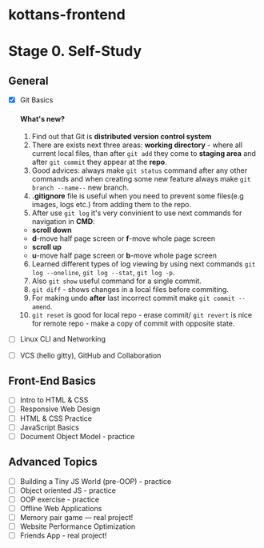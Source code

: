 # kottans-frontend
# Stage 0. Self-Study
## General
- [X] Git Basics
  #### What's new?
  1. Find out that Git is **distributed version control system**
  2. There are exists next three areas: **working directory** - where all current local files, than after `git add` they come to **staging area** and after `git commit` they appear at the **repo**.
  3. Good advices: always make `git status` command after any other commands and when creating some new feature always make `git branch --name--` new branch.
  4. **.gitignore** file is useful when you need to prevent some files(e.g images, logs etc.) from adding them to the repo.
  5. After use `git log` it's very convinient to use next commands for navigation in **CMD**:
    - **scroll down**
    - **d**-move half page screen or **f**-move whole page screen
    - **scroll up**
    - **u**-move half page screen or **b**-move whole page screen
  6. Learned different types of log viewing by using next commands `git log --oneline`, `git log --stat`, `git log -p`.
  7. Also `git show` useful command for a single commit.
  8. `git diff` - shows changes in a local files before commiting.
  9. For making undo **after** last incorrect commit make `git commit --amend`.
  10. `git reset` is good for local repo - erase commit/ `git revert` is nice for remote repo - make a copy of commit with opposite state.
  
- [ ] Linux CLI and Networking
- [ ] VCS (hello gitty), GitHub and Collaboration
## Front-End Basics
- [ ] Intro to HTML & CSS
- [ ] Responsive Web Design
- [ ] HTML & CSS Practice
- [ ] JavaScript Basics
- [ ] Document Object Model - practice
## Advanced Topics
- [ ] Building a Tiny JS World (pre-OOP) - practice
- [ ] Object oriented JS - practice
- [ ] OOP exercise - practice
- [ ] Offline Web Applications
- [ ] Memory pair game — real project!
- [ ] Website Performance Optimization
- [ ] Friends App - real project!
